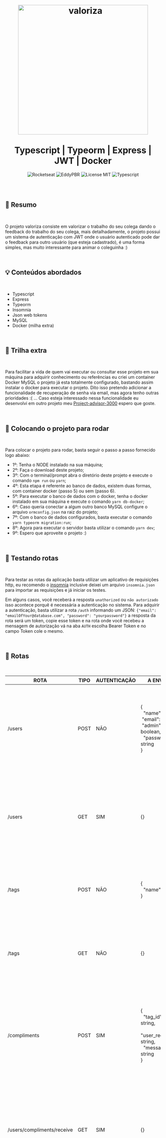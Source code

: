 <br />
<br />
<h1 align="center">
  <img alt="valoriza" src=".github/valoriza.svg" width="420px" /> 
  <br />
  <br />
  Typescript | Typeorm | Express | JWT | Docker
</h1>

<p align="center">
  <img alt="Rocketseat" src="https://img.shields.io/badge/Created%20by%3A-Rocketseat-%236D5CCD" />
  <img alt="EddyPBR" src="https://img.shields.io/badge/Developed%20by%3A-EddyPBR-%23DD3B3F" />
  <img alt="License MIT" src="https://img.shields.io/badge/License-MIT-%2398C611" />
  <img alt="Typescript" src="https://img.shields.io/badge/Main%20lenguage-Typescript-%232F74C0" /> <br />
</p> 
<br />
<br />

## :bookmark: Resumo
<br />

O projeto valoriza consiste em valorizar o trabalho do seu colega dando o feedback do trabalho do seu colega,
mais detalhadamente, o projeto possui um sistema de autenticação com JWT onde o usuário autenticado pode dar
o feedback para outro usuário (que esteja cadastrado), é uma forma simples, mas muito interessante para animar
o coleguinha :)

<br />

## :bulb: Conteúdos abordados
<br />

- Typescript
- Express
- Typeorm
- Insomnia
- Json web tokens
- MySQL
- Docker (milha extra)

<br />

## :rocket: Trilha extra
<br />

Para facilitar a vida de quem vai executar ou consultar esse projeto em sua máquina para adquirir conhecimento ou referências eu criei um
container Docker MySQL o projeto já esta totalmente configurado, bastando assim instalar o docker para executar o projeto. Dito isso pretendo adicionar
a funcionalidade de recuperação de senha via email, mas agora tenho outras prioridades :( ... Caso esteja interessado nessa funcionalidade eu desenvolvi
em outro projeto meu [Project-advisor-3000](https://github.com/EddyPBR/project-advisor-3000) espero que goste.

<br />

## :wrench: Colocando o projeto para rodar
<br />

Para colocar o projeto para rodar, basta seguir o passo a passo fornecido logo abaixo:

- 1º: Tenha o NODE instalado na sua máquina;
- 2º: Faça o download deste projeto;
- 3º: Com o terminal/prompt abra o diretório deste projeto e execute o comando `npm run` ou `yarn`;
- 4º: Esta etapa é referente ao banco de dados, existem duas formas, com container docker (passo 5) ou sem (passo 6).
- 5º: Para executar o banco de dados com o docker, tenha o docker instalado em sua máquina e execute o comando `yarn db-docker`;
- 6º: Caso queria conectar a algum outro banco MySQL configure o arquivo `ormconfig.json` na raiz do projeto;
- 7º: Com o banco de dados configurados, basta executar o comando `yarn typeorm migration:run`;
- 8º: Agora para executar o servidor basta utilizar o comando `yarn dev`;
- 9º: Espero que aproveite o projeto :)

<br />

## :wrench: Testando rotas
<br />

Para testar as rotas da aplicação basta utilizar um aplicativo de requisições http, eu recomendo o [insomnia](https://insomnia.rest/download) inclusive deixei
um arquivo `insomnia.json` para importar as requisições e já iniciar os testes.

Em alguns casos, você receberá a resposta `unathorized` ou `não autorizado` isso acontece porquê é necessária a autenticação no sistema. Para adquirir
a autenticação, basta utilizar a rota `/auth` informando um JSON: `{"email": "emailOfYour@database.com", "password": "yourpassword"}` a resposta da rota
será um token, copie esse token e na rota onde você recebeu a mensagem de autorização vá na aba `AUTH` escolha Bearer Token e no campo Token cole o mesmo.

<br />

## :wrench: Rotas
<br />

<table>
  <thead>
  <tr>
    <th>ROTA</th>
    <th>TIPO</th>
    <th>AUTENTICAÇÃO</th>
    <th>A ENVIAR</th>
    <th>A RECEBER</th>
  <tr>
  </thead>
  <tbody>
    <tr>
      <td>/users</td>
      <td>POST</td>
      <td>NÃO</td>
      <td>
        { <br />
          &nbsp; "name": string, <br />
          &nbsp;"email": string, <br />
          &nbsp;"admin": boolean, <br />
          &nbsp; "password": string <br />
        } 
      </td>
      <td>
          { <br />
            &nbsp; "id": string | uuid(string), <br />
            &nbsp; "name": string, <br />
            &nbsp; "email": string, <br />
            &nbsp; "admin": boolean, <br />
            &nbsp; "password": string, <br />
            &nbsp; "created_at": string | Date, <br />
            &nbsp; "updated_at": string | Date <br />
          }
      </td>
    <tr>
    <tr>
      <td>/users</td>
      <td>GET</td>
      <td>SIM</td>
      <td>
        {}
      </td>
      <td>
          [
            { <br />
              &nbsp; "id": string | uuid(string), <br />
              &nbsp; "name": string, <br />
              &nbsp; "email": string, <br />
              &nbsp; "admin": boolean, <br />
              &nbsp; "password": string, <br />
              &nbsp; "created_at": string | Date, <br />
              &nbsp; "updated_at": string | Date <br />
            }, ...
          ]
      </td>
    <tr>
    <tr>
      <td>/tags</td>
      <td>POST</td>
      <td>NÃO</td>
      <td>
        { <br />
          &nbsp; "name": string, <br />
        } 
      </td>
      <td>
          { <br />
            &nbsp; "id": string | uuid(string), <br />
            &nbsp; "name": string, <br />
            &nbsp; "created_at": string | Date, <br />
            &nbsp; "updated_at": string | Date <br />
          }
      </td>
    <tr>
    <tr>
      <td>/tags</td>
      <td>GET</td>
      <td>NÃO</td>
      <td>
        {}
      </td>
      <td>
          [
            { <br />
              &nbsp; "id": string | uuid(string), <br />
              &nbsp; "name": string, <br />
              &nbsp; "created_at": string | Date, <br />
              &nbsp; "updated_at": string | Date, <br />
              &nbsp; "tag_custom": string <br />
            }, ...
          ]
      </td>
    <tr>
    <tr>
      <td>/compliments</td>
      <td>POST</td>
      <td>SIM</td>
      <td>
        { <br />
          &nbsp; "tag_id": string, <br />
          &nbsp; "user_receiver": string, <br />
          &nbsp; "message": string <br />
        } 
      </td>
      <td>
          { <br />
            &nbsp; "id": string | uuid(string), <br />
            &nbsp; "user_sender": string, <br />
            &nbsp; "user_receiver": string, <br />
            &nbsp; "tag_id": string, <br />
            &nbsp; "message": string, <br />
            &nbsp; "created_at": string | Date, <br />
          }
      </td>
    <tr>
    <tr>
      <td>/users/compliments/receive</td>
      <td>GET</td>
      <td>SIM</td>
      <td>
        {}
      </td>
      <td>
          [
            { <br />
              &nbsp; "id": string | uuid(string), <br />
              &nbsp; "user_sender": string, <br />
              &nbsp; "user_receiver": string, <br />
              &nbsp; "tag_id": string, <br />
              &nbsp; "message": string, <br />
              &nbsp; "created_at": string | Date, <br />
            } ...
          ]
      </td>
    <tr>
    <tr>
      <td>/users/compliments/send</td>
      <td>GET</td>
      <td>SIM</td>
      <td>
        {}
      </td>
      <td>
          [
            { <br />
              &nbsp; "id": string | uuid(string), <br />
              &nbsp; "user_sender": string, <br />
              &nbsp; "user_receiver": string, <br />
              &nbsp; "tag_id": string, <br />
              &nbsp; "message": string, <br />
              &nbsp; "created_at": string | Date, <br />
            } ...
          ]
      </td>
    <tr>
    <tr>
      <td>/auth</td>
      <td>POST</td>
      <td>NÃO</td>
      <td>
        { <br />
          &nbsp; "email": string, <br />
          &nbsp; "password": string <br />
        } 
      </td>
      <td>
          string | jwt token
      </td>
    <tr>
  </tbody>
<table>

<br />

## :memo: License

Este projeto esta sob a [MIT license](LICENSE) para mais detalhes.
<br />
<br />

## :wave: Social

Siga @EddyPBR nas redes :wink:
<br />

- [Instagram](https://www.instagram.com/edvaldo_junior_dev/)
- [LinkedIn](https://www.linkedin.com/in/edvaldojuniordev/)

<br />

Siga a @Rocketeat nas redes
<br />

- [Website](https://rocketseat.com.br/)
- [YouTube](https://www.youtube.com/channel/UCSfwM5u0Kce6Cce8_S72olg)
- [Instagram](https://www.instagram.com/rocketseat_oficial/?hl=pt-br)
